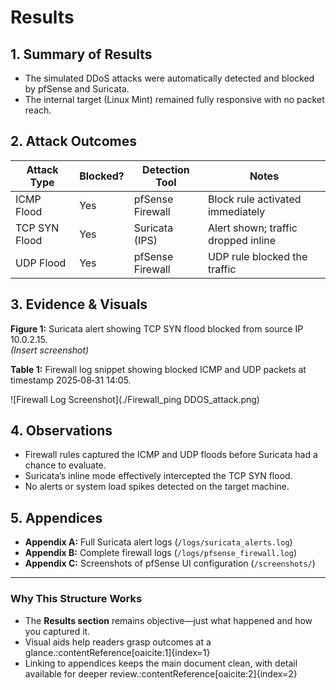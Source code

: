 # Results

## 1. Summary of Results
- The simulated DDoS attacks were automatically detected and blocked by pfSense and Suricata.
- The internal target (Linux Mint) remained fully responsive with no packet reach.

## 2. Attack Outcomes

| Attack Type       | Blocked? | Detection Tool    | Notes                                  |
|-------------------|----------|-------------------|----------------------------------------|
| ICMP Flood        | Yes      | pfSense Firewall  | Block rule activated immediately       |
| TCP SYN Flood     | Yes      | Suricata (IPS)    | Alert shown; traffic dropped inline    |
| UDP Flood         | Yes      | pfSense Firewall  | UDP rule blocked the traffic           |

## 3. Evidence & Visuals

**Figure 1:** Suricata alert showing TCP SYN flood blocked from source IP 10.0.2.15.  
*(Insert screenshot)*

**Table 1:** Firewall log snippet showing blocked ICMP and UDP packets at timestamp 2025‑08‑31 14:05.

![Firewall Log Screenshot](./Firewall_ping DDOS_attack.png)

## 4. Observations
- Firewall rules captured the ICMP and UDP floods before Suricata had a chance to evaluate.
- Suricata’s inline mode effectively intercepted the TCP SYN flood.
- No alerts or system load spikes detected on the target machine.

## 5. Appendices
- **Appendix A:** Full Suricata alert logs (`/logs/suricata_alerts.log`)
- **Appendix B:** Complete firewall logs (`/logs/pfsense_firewall.log`)
- **Appendix C:** Screenshots of pfSense UI configuration (`/screenshots/`)

---

### Why This Structure Works
- The **Results section** remains objective—just what happened and how you captured it.
- Visual aids help readers grasp outcomes at a glance.:contentReference[oaicite:1]{index=1}
- Linking to appendices keeps the main document clean, with detail available for deeper review.:contentReference[oaicite:2]{index=2}

